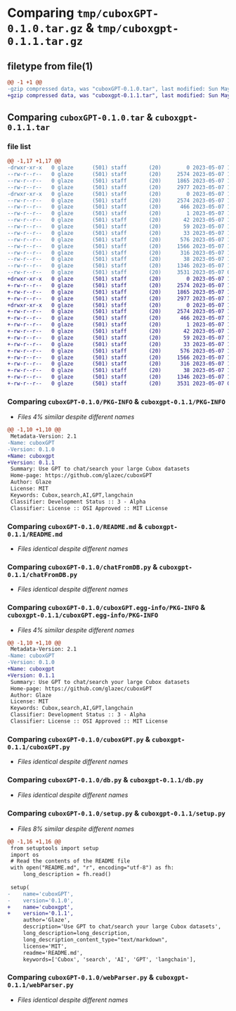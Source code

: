 # Comparing `tmp/cuboxGPT-0.1.0.tar.gz` & `tmp/cuboxgpt-0.1.1.tar.gz`

## filetype from file(1)

```diff
@@ -1 +1 @@
-gzip compressed data, was "cuboxGPT-0.1.0.tar", last modified: Sun May  7 17:24:00 2023, max compression
+gzip compressed data, was "cuboxgpt-0.1.1.tar", last modified: Sun May  7 17:22:46 2023, max compression
```

## Comparing `cuboxGPT-0.1.0.tar` & `cuboxgpt-0.1.1.tar`

### file list

```diff
@@ -1,17 +1,17 @@
-drwxr-xr-x   0 glaze      (501) staff       (20)        0 2023-05-07 17:24:00.621572 cuboxGPT-0.1.0/
--rw-r--r--   0 glaze      (501) staff       (20)     2574 2023-05-07 17:24:00.621405 cuboxGPT-0.1.0/PKG-INFO
--rw-r--r--   0 glaze      (501) staff       (20)     1865 2023-05-07 16:56:41.000000 cuboxGPT-0.1.0/README.md
--rw-r--r--   0 glaze      (501) staff       (20)     2977 2023-05-07 16:56:07.000000 cuboxGPT-0.1.0/chatFromDB.py
-drwxr-xr-x   0 glaze      (501) staff       (20)        0 2023-05-07 17:24:00.620905 cuboxGPT-0.1.0/cuboxGPT.egg-info/
--rw-r--r--   0 glaze      (501) staff       (20)     2574 2023-05-07 17:24:00.000000 cuboxGPT-0.1.0/cuboxGPT.egg-info/PKG-INFO
--rw-r--r--   0 glaze      (501) staff       (20)      466 2023-05-07 17:24:00.000000 cuboxGPT-0.1.0/cuboxGPT.egg-info/SOURCES.txt
--rw-r--r--   0 glaze      (501) staff       (20)        1 2023-05-07 17:24:00.000000 cuboxGPT-0.1.0/cuboxGPT.egg-info/dependency_links.txt
--rw-r--r--   0 glaze      (501) staff       (20)       42 2023-05-07 17:24:00.000000 cuboxGPT-0.1.0/cuboxGPT.egg-info/entry_points.txt
--rw-r--r--   0 glaze      (501) staff       (20)       59 2023-05-07 17:24:00.000000 cuboxGPT-0.1.0/cuboxGPT.egg-info/requires.txt
--rw-r--r--   0 glaze      (501) staff       (20)       33 2023-05-07 17:24:00.000000 cuboxGPT-0.1.0/cuboxGPT.egg-info/top_level.txt
--rw-r--r--   0 glaze      (501) staff       (20)      576 2023-05-07 16:25:32.000000 cuboxGPT-0.1.0/cuboxGPT.py
--rw-r--r--   0 glaze      (501) staff       (20)     1566 2023-05-07 16:04:33.000000 cuboxGPT-0.1.0/db.py
--rw-r--r--   0 glaze      (501) staff       (20)      316 2023-05-07 17:01:22.000000 cuboxGPT-0.1.0/pyproject.toml
--rw-r--r--   0 glaze      (501) staff       (20)       38 2023-05-07 17:24:00.621613 cuboxGPT-0.1.0/setup.cfg
--rw-r--r--   0 glaze      (501) staff       (20)     1346 2023-05-07 17:23:04.000000 cuboxGPT-0.1.0/setup.py
--rw-r--r--   0 glaze      (501) staff       (20)     3531 2023-05-07 04:15:58.000000 cuboxGPT-0.1.0/webParser.py
+drwxr-xr-x   0 glaze      (501) staff       (20)        0 2023-05-07 17:22:46.338823 cuboxgpt-0.1.1/
+-rw-r--r--   0 glaze      (501) staff       (20)     2574 2023-05-07 17:22:46.338685 cuboxgpt-0.1.1/PKG-INFO
+-rw-r--r--   0 glaze      (501) staff       (20)     1865 2023-05-07 16:56:41.000000 cuboxgpt-0.1.1/README.md
+-rw-r--r--   0 glaze      (501) staff       (20)     2977 2023-05-07 16:56:07.000000 cuboxgpt-0.1.1/chatFromDB.py
+drwxr-xr-x   0 glaze      (501) staff       (20)        0 2023-05-07 17:22:46.338167 cuboxgpt-0.1.1/cuboxGPT.egg-info/
+-rw-r--r--   0 glaze      (501) staff       (20)     2574 2023-05-07 17:22:46.000000 cuboxgpt-0.1.1/cuboxGPT.egg-info/PKG-INFO
+-rw-r--r--   0 glaze      (501) staff       (20)      466 2023-05-07 17:22:46.000000 cuboxgpt-0.1.1/cuboxGPT.egg-info/SOURCES.txt
+-rw-r--r--   0 glaze      (501) staff       (20)        1 2023-05-07 17:22:46.000000 cuboxgpt-0.1.1/cuboxGPT.egg-info/dependency_links.txt
+-rw-r--r--   0 glaze      (501) staff       (20)       42 2023-05-07 17:22:46.000000 cuboxgpt-0.1.1/cuboxGPT.egg-info/entry_points.txt
+-rw-r--r--   0 glaze      (501) staff       (20)       59 2023-05-07 17:22:46.000000 cuboxgpt-0.1.1/cuboxGPT.egg-info/requires.txt
+-rw-r--r--   0 glaze      (501) staff       (20)       33 2023-05-07 17:22:46.000000 cuboxgpt-0.1.1/cuboxGPT.egg-info/top_level.txt
+-rw-r--r--   0 glaze      (501) staff       (20)      576 2023-05-07 16:25:32.000000 cuboxgpt-0.1.1/cuboxGPT.py
+-rw-r--r--   0 glaze      (501) staff       (20)     1566 2023-05-07 16:04:33.000000 cuboxgpt-0.1.1/db.py
+-rw-r--r--   0 glaze      (501) staff       (20)      316 2023-05-07 17:01:22.000000 cuboxgpt-0.1.1/pyproject.toml
+-rw-r--r--   0 glaze      (501) staff       (20)       38 2023-05-07 17:22:46.338859 cuboxgpt-0.1.1/setup.cfg
+-rw-r--r--   0 glaze      (501) staff       (20)     1346 2023-05-07 17:22:42.000000 cuboxgpt-0.1.1/setup.py
+-rw-r--r--   0 glaze      (501) staff       (20)     3531 2023-05-07 04:15:58.000000 cuboxgpt-0.1.1/webParser.py
```

### Comparing `cuboxGPT-0.1.0/PKG-INFO` & `cuboxgpt-0.1.1/PKG-INFO`

 * *Files 4% similar despite different names*

```diff
@@ -1,10 +1,10 @@
 Metadata-Version: 2.1
-Name: cuboxGPT
-Version: 0.1.0
+Name: cuboxgpt
+Version: 0.1.1
 Summary: Use GPT to chat/search your large Cubox datasets
 Home-page: https://github.com/glazec/cuboxGPT
 Author: Glaze
 License: MIT
 Keywords: Cubox,search,AI,GPT,langchain
 Classifier: Development Status :: 3 - Alpha
 Classifier: License :: OSI Approved :: MIT License
```

### Comparing `cuboxGPT-0.1.0/README.md` & `cuboxgpt-0.1.1/README.md`

 * *Files identical despite different names*

### Comparing `cuboxGPT-0.1.0/chatFromDB.py` & `cuboxgpt-0.1.1/chatFromDB.py`

 * *Files identical despite different names*

### Comparing `cuboxGPT-0.1.0/cuboxGPT.egg-info/PKG-INFO` & `cuboxgpt-0.1.1/cuboxGPT.egg-info/PKG-INFO`

 * *Files 4% similar despite different names*

```diff
@@ -1,10 +1,10 @@
 Metadata-Version: 2.1
-Name: cuboxGPT
-Version: 0.1.0
+Name: cuboxgpt
+Version: 0.1.1
 Summary: Use GPT to chat/search your large Cubox datasets
 Home-page: https://github.com/glazec/cuboxGPT
 Author: Glaze
 License: MIT
 Keywords: Cubox,search,AI,GPT,langchain
 Classifier: Development Status :: 3 - Alpha
 Classifier: License :: OSI Approved :: MIT License
```

### Comparing `cuboxGPT-0.1.0/cuboxGPT.py` & `cuboxgpt-0.1.1/cuboxGPT.py`

 * *Files identical despite different names*

### Comparing `cuboxGPT-0.1.0/db.py` & `cuboxgpt-0.1.1/db.py`

 * *Files identical despite different names*

### Comparing `cuboxGPT-0.1.0/setup.py` & `cuboxgpt-0.1.1/setup.py`

 * *Files 8% similar despite different names*

```diff
@@ -1,16 +1,16 @@
 from setuptools import setup
 import os
 # Read the contents of the README file
 with open("README.md", "r", encoding="utf-8") as fh:
     long_description = fh.read()
 
 setup(
-    name='cuboxGPT',
-    version='0.1.0',
+    name='cuboxgpt',
+    version='0.1.1',
     author='Glaze',
     description='Use GPT to chat/search your large Cubox datasets',
     long_description=long_description,
     long_description_content_type="text/markdown",
     license='MIT',
     readme='README.md',
     keywords=['Cubox', 'search', 'AI', 'GPT', 'langchain'],
```

### Comparing `cuboxGPT-0.1.0/webParser.py` & `cuboxgpt-0.1.1/webParser.py`

 * *Files identical despite different names*

